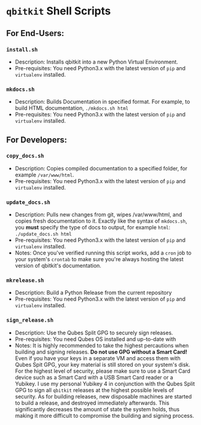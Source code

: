 # `qbitkit` Shell Scripts
## For End-Users:
### `install.sh`
* Description: Installs qbitkit into a new Python Virtual Environment.
* Pre-requisites: You need Python3.x with the latest version of `pip` and `virtualenv` installed.
### `mkdocs.sh`
* Description: Builds Documentation in specified format. For example, to build HTML documentation, `./mkdocs.sh html`
* Pre-requisites: You need Python3.x with the latest version of `pip` and `virtualenv` installed.
## For Developers:
### `copy_docs.sh`
* Description: Copies compiled documentation to a specified folder, for example `/var/www/html`.
* Pre-requisites: You need Python3.x with the latest version of `pip` and `virtualenv` installed.
### `update_docs.sh`
* Description: Pulls new changes from git, wipes /var/www/html, and copies fresh documentation to it. Exactly like the syntax of `mkdocs.sh`, you **must** specify the type of docs to output, for example `html`: `./update_docs.sh html`
* Pre-requisites: You need Python3.x with the latest version of `pip` and `virtualenv` installed.
* Notes: Once you've verified running this script works, add a `cron` job to your system's `crontab` to make sure you're always hosting the latest version of qbitkit's documentation.
### `mkrelease.sh`
* Description: Build a Python Release from the current repository
* Pre-requisites: You need Python3.x with the latest version of `pip` and `virtualenv` installed.
### `sign_release.sh`
* Description: Use the Qubes Split GPG to securely sign releases.
* Pre-requisites: You need Qubes OS installed and up-to-date with 
* Notes: It is highly recommended to take the highest percautions when building and signing releases. **Do not use GPG without a Smart Card!** Even if you have your keys in a separate VM and access them with Qubes Spit GPG, your key material is still stored on your system's disk. For the highest level of security, please make sure to use a Smart Card device such as a Smart Card with a USB Smart Card reader or a Yubikey. I use my personal Yubikey 4 in conjunction with the Qubes Split GPG to sign all `qbitkit` releases at the highest possible levels of security. As for building releases, new disposable machines are started to build a release, and destroyed immediately afterwards. This significantly decreases the amount of state the system holds, thus making it more difficult to compromise the building and signing process. 
